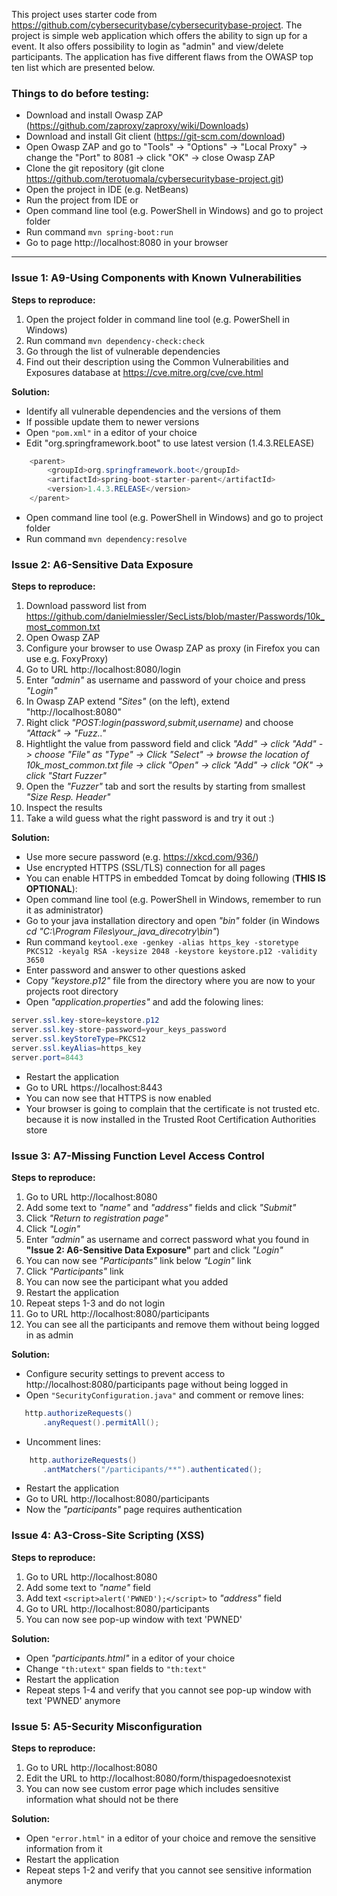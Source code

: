 This project uses starter code from https://github.com/cybersecuritybase/cybersecuritybase-project. The project is simple web application which offers the ability to sign up for a event. It also offers possibility to login as "admin" and view/delete participants. The application has five different flaws from the OWASP top ten list which are presented below.

### Things to do before testing:
- Download and install Owasp ZAP (https://github.com/zaproxy/zaproxy/wiki/Downloads)
- Download and install Git client (https://git-scm.com/download)
- Open Owasp ZAP and go to "Tools" -> "Options" -> "Local Proxy" -> change the "Port" to 8081 -> click "OK" -> close Owasp ZAP
- Clone the git repository (git clone https://github.com/terotuomala/cybersecuritybase-project.git)
- Open the project in IDE (e.g. NetBeans)
- Run the project from IDE or
- Open command line tool (e.g. PowerShell in Windows) and go to project folder
- Run command `mvn spring-boot:run`
- Go to page http://localhost:8080 in your browser

-------------------------------------------------------------------------

### Issue 1: A9-Using Components with Known Vulnerabilities
**Steps to reproduce:**

1. Open the project folder in command line tool (e.g. PowerShell in Windows)
2. Run command `mvn dependency-check:check`
3. Go through the list of vulnerable dependencies
4. Find out their description using the Common Vulnerabilities and Exposures database at https://cve.mitre.org/cve/cve.html

**Solution:**
- Identify all vulnerable dependencies and the versions of them
- If possible update them to newer versions
- Open `"pom.xml"` in a editor of your choice
- Edit "org.springframework.boot" to use latest version (1.4.3.RELEASE)
```java
    <parent>
        <groupId>org.springframework.boot</groupId>
        <artifactId>spring-boot-starter-parent</artifactId>
        <version>1.4.3.RELEASE</version>
    </parent>
```
- Open command line tool (e.g. PowerShell in Windows) and go to project folder
- Run command `mvn dependency:resolve`


### Issue 2: A6-Sensitive Data Exposure
**Steps to reproduce:**

1. Download password list from https://github.com/danielmiessler/SecLists/blob/master/Passwords/10k_most_common.txt
2. Open Owasp ZAP
3. Configure your browser to use Owasp ZAP as proxy (in Firefox you can use e.g. FoxyProxy)
4. Go to URL http://localhost:8080/login
5. Enter *"admin"* as username and password of your choice and press *"Login"*
6. In Owasp ZAP extend *"Sites"* (on the left), extend "http://localhost:8080"
7. Right click *"POST:login(password,submit,username)* and choose *"Attack" -> "Fuzz.."*
8. Hightlight the value from password field and click *"Add" -> click "Add" -> choose "File" as "Type" -> Click "Select" -> browse the location of 10k_most_common.txt file -> click "Open" -> click "Add" -> click "OK" -> click "Start Fuzzer"*
9. Open the *"Fuzzer"* tab and sort the results by starting from smallest *"Size Resp. Header"*
10. Inspect the results
11. Take a wild guess what the right password is and try it out :)

**Solution:**
- Use more secure password (e.g. https://xkcd.com/936/)
- Use encrypted HTTPS (SSL/TLS) connection for all pages
- You can enable HTTPS in embedded Tomcat by doing following (**THIS IS OPTIONAL**):
- Open command line tool (e.g. PowerShell in Windows, remember to run it as administrator)
- Go to your java installation directory and open *"bin"* folder  (in Windows *cd "C:\Program Files\your_java_direcotry\bin"*)
- Run command `keytool.exe -genkey -alias https_key -storetype PKCS12 -keyalg RSA -keysize 2048 -keystore keystore.p12 -validity 3650`
- Enter password and answer to other questions asked
- Copy *"keystore.p12"* file from the directory where you are now to your projects root directory
- Open *"application.properties"* and add the folowing lines:
```java
server.ssl.key-store=keystore.p12
server.ssl.key-store-password=your_keys_password
server.ssl.keyStoreType=PKCS12
server.ssl.keyAlias=https_key
server.port=8443
```
- Restart the application
- Go to URL https://localhost:8443
- You can now see that HTTPS is now enabled
- Your browser is going to complain that the certificate is not trusted etc. because it is now installed in the Trusted Root Certification Authorities store

### Issue 3: A7-Missing Function Level Access Control
**Steps to reproduce:**

1. Go to URL http://localhost:8080
2. Add some text to *"name"* and *"address"* fields and click *"Submit"*
3. Click *"Return to registration page"* 
4. Click *"Login"*
5. Enter *"admin"* as username and correct password what you found in **"Issue 2: A6-Sensitive Data Exposure"** part and click *"Login"*
6. You can now see *"Participants"* link below *"Login"* link
7. Click *"Participants"* link
8. You can now see the participant what you added
9. Restart the application
10. Repeat steps 1-3 and do not login
11. Go to URL http://localhost:8080/participants
12. You can see all the participants and remove them without being logged in as admin

**Solution:**
- Configure security settings to prevent access to http://localhost:8080/participants page without being logged in 
- Open `"SecurityConfiguration.java"` and comment or remove lines: 
```java
   http.authorizeRequests()
       .anyRequest().permitAll();
```
- Uncomment lines:
```java
	http.authorizeRequests()
       .antMatchers("/participants/**").authenticated();
```
- Restart the application
- Go to URL http://localhost:8080/participants
- Now the *"participants"* page requires authentication


### Issue 4: A3-Cross-Site Scripting (XSS)
**Steps to reproduce:**

1. Go to URL http://localhost:8080
2. Add some text to *"name"* field
3. Add text `<script>alert('PWNED');</script>` to *"address"* field
4. Go to URL http://localhost:8080/participants
5. You can now see pop-up window with text 'PWNED'

**Solution:**
- Open *"participants.html"* in a editor of your choice
- Change `"th:utext"` span fields to `"th:text"`
- Restart the application
- Repeat steps 1-4 and verify that you cannot see pop-up window with text 'PWNED' anymore


### Issue 5: A5-Security Misconfiguration
**Steps to reproduce:**

1. Go to URL http://localhost:8080
2. Edit the URL to http://localhost:8080/form/thispagedoesnotexist
3. You can now see custom error page which includes sensitive information what should not be there

**Solution:**
- Open `"error.html"` in a editor of your choice and remove the sensitive information from it
- Restart the application
- Repeat steps 1-2 and verify that you cannot see sensitive information anymore
